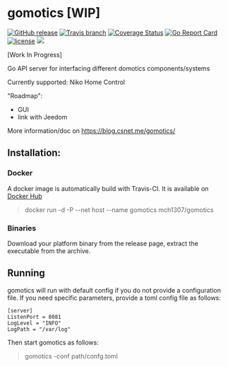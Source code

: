 # gomotics [WIP]

[![GitHub release](https://img.shields.io/github/release/mch1307/gomotics.svg)](https://github.com/mch1307/gomotics/releases)
[![Travis branch](https://img.shields.io/travis/mch1307/gomotics/master.svg)](https://travis-ci.org/mch1307/gomotics)
[![Coverage Status](https://coveralls.io/repos/github/mch1307/gomotics/badge.svg?branch=master)](https://coveralls.io/github/mch1307/gomotics?branch=master)
[![Go Report Card](https://goreportcard.com/badge/mch1307/gomotics)](http://goreportcard.com/report/mch1307/gomotics)
[![license](https://img.shields.io/github/license/mch1307/gomotics.svg)](https://github.com/mch1307/gomotics/blob/master/LICENSE.md) [![](https://images.microbadger.com/badges/image/mch1307/gomotics.svg)](https://microbadger.com/images/mch1307/gomotics "Get your own image badge on microbadger.com")

[Work In Progress]

Go API server for interfacing different domotics components/systems

Currently supported: Niko Home Control

"Roadmap": 

* GUI
* link with Jeedom

More information/doc on https://blog.csnet.me/gomotics/

## Installation:

### Docker

A docker image is automatically build with Travis-CI. It is available on [Docker Hub](https://hub.docker.com/r/mch1307/gomotics/)

> docker run -d -P --net host --name gomotics mch1307/gomotics

### Binaries

Download your platform binary from the release page, extract the executable from the archive. 

## Running
gomotics will run with default config if you do not provide a configuration file. If you need specific parameters, provide a toml config file as follows:

``` 
[server]
ListenPort = 8081
LogLevel = "INFO"
LogPath = "/var/log"
```

Then start gomotics as follows:

> gomotics -conf path/confg.toml
